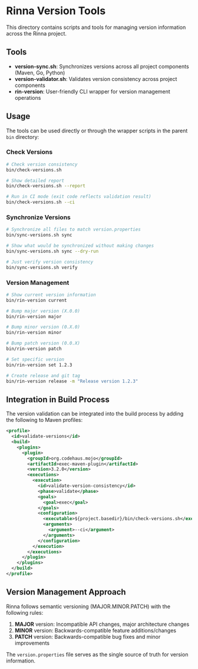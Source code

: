 # Rinna Version Tools

This directory contains scripts and tools for managing version information across the Rinna project.

## Tools

- **version-sync.sh**: Synchronizes versions across all project components (Maven, Go, Python)
- **version-validator.sh**: Validates version consistency across project components
- **rin-version**: User-friendly CLI wrapper for version management operations

## Usage

The tools can be used directly or through the wrapper scripts in the parent `bin` directory:

### Check Versions

```bash
# Check version consistency
bin/check-versions.sh

# Show detailed report
bin/check-versions.sh --report

# Run in CI mode (exit code reflects validation result)
bin/check-versions.sh --ci
```

### Synchronize Versions

```bash
# Synchronize all files to match version.properties
bin/sync-versions.sh sync

# Show what would be synchronized without making changes
bin/sync-versions.sh sync --dry-run

# Just verify version consistency
bin/sync-versions.sh verify
```

### Version Management

```bash
# Show current version information
bin/rin-version current

# Bump major version (X.0.0)
bin/rin-version major

# Bump minor version (0.X.0)
bin/rin-version minor

# Bump patch version (0.0.X)
bin/rin-version patch

# Set specific version
bin/rin-version set 1.2.3

# Create release and git tag
bin/rin-version release -m "Release version 1.2.3"
```

## Integration in Build Process

The version validation can be integrated into the build process by adding the following to Maven profiles:

```xml
<profile>
  <id>validate-versions</id>
  <build>
    <plugins>
      <plugin>
        <groupId>org.codehaus.mojo</groupId>
        <artifactId>exec-maven-plugin</artifactId>
        <version>3.2.0</version>
        <executions>
          <execution>
            <id>validate-version-consistency</id>
            <phase>validate</phase>
            <goals>
              <goal>exec</goal>
            </goals>
            <configuration>
              <executable>${project.basedir}/bin/check-versions.sh</executable>
              <arguments>
                <argument>--ci</argument>
              </arguments>
            </configuration>
          </execution>
        </executions>
      </plugin>
    </plugins>
  </build>
</profile>
```

## Version Management Approach

Rinna follows semantic versioning (MAJOR.MINOR.PATCH) with the following rules:

1. **MAJOR** version: Incompatible API changes, major architecture changes
2. **MINOR** version: Backwards-compatible feature additions/changes
3. **PATCH** version: Backwards-compatible bug fixes and minor improvements

The `version.properties` file serves as the single source of truth for version information.